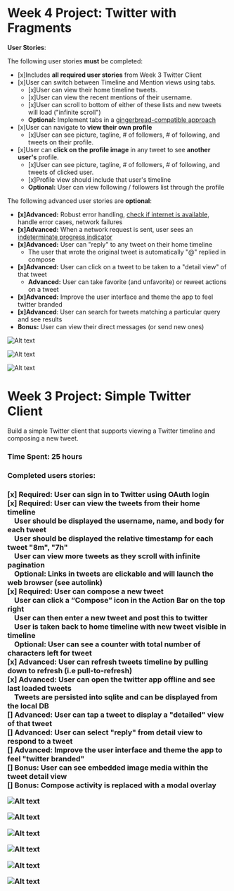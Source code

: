<h1> Week 4 Project: Twitter with Fragments</h1>

<p><strong>User Stories</strong>:</p>

<p>The following user stories <strong>must</strong> be completed:</p>

<ul>
<li>[x]Includes <strong>all required user stories</strong> from Week 3 Twitter Client</li>
<li>[x]User can switch between Timeline and Mention views using tabs.

<ul>
<li>[x]User can view their home timeline tweets.</li>
<li>[x]User can view the recent mentions of their username.</li>
<li>[x]User can scroll to bottom of either of these lists and new tweets will load ("infinite scroll")</li>
<li><strong>Optional:</strong> Implement tabs in a <a href="http://guides.codepath.com/android/ActionBar-Tabs-with-Fragments#with-actionbaractivity-support">gingerbread-compatible approach</a></li>
</ul></li>
<li>[x]User can navigate to <strong>view their own profile</strong>

<ul>
<li>[x]User can see picture, tagline, # of followers, # of following, and tweets on their profile.</li>
</ul></li>
<li>[x]User can <strong>click on the profile image</strong> in any tweet to see <strong>another user's</strong> profile.

<ul>
<li>[x]User can see picture, tagline, # of followers, # of following, and tweets of clicked user.</li>
<li>[x]Profile view should include that user's timeline</li>
<li><strong>Optional:</strong> User can view following / followers list through the profile</li>
</ul></li>
</ul>

<p>The following advanced user stories are <strong>optional</strong>:</p>

<ul>
<li><strong>[x]Advanced:</strong> Robust error handling, <a href="http://guides.codepath.com/android/Sending-and-Managing-Network-Requests#checking-for-network-connectivity">check if internet is available</a>, handle error cases, network failures</li>
<li><strong>[x]Advanced:</strong> When a network request is sent, user sees an <a href="http://guides.codepath.com/android/Handling-ProgressBars#actionbar-progress-bar">indeterminate progress indicator</a></li>
<li><strong>[x]Advanced:</strong> User can "reply" to any tweet on their home timeline

<ul>
<li>The user that wrote the original tweet is automatically "@" replied in compose</li>
</ul></li>
<li><strong>[x]Advanced:</strong> User can click on a tweet to be taken to a "detail view" of that tweet

<ul>
<li><strong>Advanced:</strong> User can take favorite (and unfavorite) or reweet actions on a tweet</li>
</ul></li>
<li><strong>[x]Advanced:</strong> Improve the user interface and theme the app to feel twitter branded</li>
<li><strong>[x]Advanced</strong>: User can search for tweets matching a particular query and see results</li>

<li><strong>Bonus:</strong> User can view their direct messages (or send new ones)</li>
</ul>

![Alt text](https://github.com/cassiomo/MyTwitter/blob/master/detailview.gif "detailview.gif")

![Alt text](https://github.com/cassiomo/MyTwitter/blob/master/AdvanceTwitter.gif "AdvanceTwitter.gif")

![Alt text](https://github.com/cassiomo/MyTwitter/blob/master/SearchTwitter.gif "SearchTwitter.gif.gif")

<h1> Week 3 Project: Simple Twitter Client</h1>

Build a simple Twitter client that supports viewing a Twitter timeline and composing a new tweet.

<h3>Time Spent: 25 hours </h3>

<h3>Completed users stories:<h3>

[x] Required: User can sign in to Twitter using OAuth login<br>
[x] Required: User can view the tweets from their home timeline<br>
&nbsp;&nbsp;&nbsp;&nbsp;User should be displayed the username, name, and body for each tweet<br>
&nbsp;&nbsp;&nbsp;&nbsp;User should be displayed the relative timestamp for each tweet "8m", "7h"<br>
&nbsp;&nbsp;&nbsp;&nbsp;User can view more tweets as they scroll with infinite pagination<br>
&nbsp;&nbsp;&nbsp;&nbsp;Optional: Links in tweets are clickable and will launch the web browser (see autolink)<br>
[x] Required: User can compose a new tweet<br>
&nbsp;&nbsp;&nbsp;&nbsp;User can click a “Compose” icon in the Action Bar on the top right<br>
&nbsp;&nbsp;&nbsp;&nbsp;User can then enter a new tweet and post this to twitter<br>
&nbsp;&nbsp;&nbsp;&nbsp;User is taken back to home timeline with new tweet visible in timeline<br>
&nbsp;&nbsp;&nbsp;&nbsp;Optional: User can see a counter with total number of characters left for tweet<br>
[x] Advanced: User can refresh tweets timeline by pulling down to refresh (i.e pull-to-refresh)<br>
[x] Advanced: User can open the twitter app offline and see last loaded tweets<br>
&nbsp;&nbsp;&nbsp;&nbsp;Tweets are persisted into sqlite and can be displayed from the local DB<br>
[] Advanced: User can tap a tweet to display a "detailed" view of that tweet<br>
[] Advanced: User can select "reply" from detail view to respond to a tweet<br>
[] Advanced: Improve the user interface and theme the app to feel "twitter branded"<br>
[] Bonus: User can see embedded image media within the tweet detail view<br>
[] Bonus: Compose activity is replaced with a modal overlay<br>

![Alt text](https://github.com/cassiomo/MyTwitter/blob/master/simpletwitter.gif "simpletwitter.gif")

![Alt text](https://github.com/cassiomo/MyTwitter/blob/master/simpletwitter.gif "simpletwitter.gif")

![Alt text](https://github.com/cassiomo/MyTwitter/blob/master/simpletwitterpullrefresh.gif "simpletwitterpullrefresh.gif")

![Alt text](https://github.com/cassiomo/MyTwitter/blob/master/table.gif "table.gif")

![Alt text](https://github.com/cassiomo/MyTwitter/blob/master/link.gif "link.gif")

![Alt text](https://github.com/cassiomo/MyTwitter/blob/master/PostTweet.gif "PostTweet.gif")